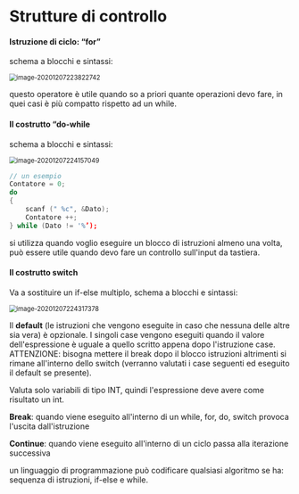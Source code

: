 # Strutture di controllo

#### Istruzione di ciclo: “for”

schema a blocchi e sintassi: 

<img src=".\image-20201207223822742.png" alt="image-20201207223822742" style="zoom:80%;" />

questo operatore è utile quando so a priori quante operazioni devo fare, in quei casi è più compatto rispetto ad un while. 



#### Il costrutto “do-while

schema a blocchi e sintassi: 

<img src="C:\Users\stefi\AppData\Roaming\Typora\typora-user-images\image-20201207224157049.png" alt="image-20201207224157049" style="zoom:80%;" />

```c++
// un esempio 
Contatore = 0;
do
{
    scanf (" %c", &Dato);
    Contatore ++;
} while (Dato != '%’); 
```

si utilizza quando voglio eseguire un blocco di istruzioni almeno una volta, può essere utile quando devo fare un controllo sull'input da tastiera. 



#### Il costrutto switch

Va a sostituire un if-else multiplo, schema a blocchi e sintassi: 

<img src="C:\Users\stefi\AppData\Roaming\Typora\typora-user-images\image-20201207224317378.png" alt="image-20201207224317378" style="zoom:80%;" />

Il **default** (le istruzioni che vengono eseguite in caso che nessuna delle altre sia vera) è opzionale. I singoli case vengono eseguiti quando il valore dell'espressione è uguale a quello scritto appena dopo l'istruzione case. ATTENZIONE: bisogna mettere il break dopo il blocco istruzioni altrimenti si rimane all'interno dello switch (verranno valutati i case seguenti ed eseguito il default se presente). 

Valuta solo variabili di tipo INT, quindi l'espressione deve avere come risultato un int. 

**Break**: quando viene eseguito all'interno di un while, for, do, switch provoca l'uscita dall'istruzione

**Continue**:  quando viene eseguito all'interno di un ciclo passa alla iterazione successiva

un linguaggio di programmazione può codificare qualsiasi algoritmo se ha: sequenza di istruzioni, if-else e while. 
